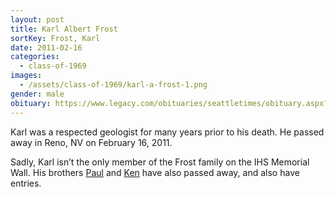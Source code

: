 ```yaml
---
layout: post
title: Karl Albert Frost
sortKey: Frost, Karl
date: 2011-02-16
categories:
  - class-of-1969
images:
  - /assets/class-of-1969/karl-a-frost-1.png
gender: male
obituary: https://www.legacy.com/obituaries/seattletimes/obituary.aspx?n=karl-a-frost&pid=149076998
---
```

Karl was a respected geologist for many years prior to his death. He passed away in Reno, NV on February 16, 2011.

Sadly, Karl isn’t the only member of the Frost family on the IHS Memorial Wall. His brothers [Paul](https://ihsmemorial.org/class-of-1971/paul-dale-frost/) and [Ken](https://ihsmemorial.org/class-of-1980/kenneth-a-frost/) have also passed away, and also have entries.
